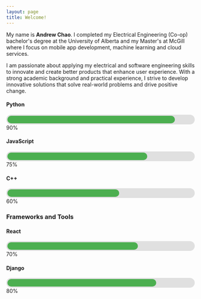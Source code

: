 ```yaml
---
layout: page
title: Welcome!
---
```



My name is **Andrew Chao**. I completed my Electrical Engineering (Co-op) bachelor's degree at the University of Alberta and my Master's at McGill where I focus on mobile app development, machine learning and cloud services.

I am passionate about applying my electrical and software engineering skills to innovate and create better products that enhance user experience. With a strong academic background and practical experience, I strive to develop innovative solutions that solve real-world problems and drive positive change. 


#### Python
<div style="background-color: #e0e0e0; border-radius: 25px; padding: 3px;">
  <div style="width: 90%; background-color: #4caf50; height: 20px; border-radius: 25px;"></div>
</div>
90%

#### JavaScript
<div style="background-color: #e0e0e0; border-radius: 25px; padding: 3px;">
  <div style="width: 75%; background-color: #4caf50; height: 20px; border-radius: 25px;"></div>
</div>
75%

#### C++
<div style="background-color: #e0e0e0; border-radius: 25px; padding: 3px;">
  <div style="width: 60%; background-color: #4caf50; height: 20px; border-radius: 25px;"></div>
</div>
60%

### Frameworks and Tools

#### React
<div style="background-color: #e0e0e0; border-radius: 25px; padding: 3px;">
  <div style="width: 70%; background-color: #4caf50; height: 20px; border-radius: 25px;"></div>
</div>
70%

#### Django
<div style="background-color: #e0e0e0; border-radius: 25px; padding: 3px;">
  <div style="width: 80%; background-color: #4caf50; height: 20px; border-radius: 25px;"></div>
</div>
80%
